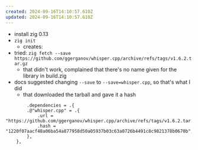 ```yaml
---
created: 2024-09-16T14:10:57.610Z
updated: 2024-09-16T14:10:57.610Z
---
```

- install zig 0.13
- `zig init`
	- creates: 
- tried: `zig fetch --save https://github.com/ggerganov/whisper.cpp/archive/refs/tags/v1.6.2.tar.gz`
	- that didn't work, complained that there's no name given for the library in build.zig
- docs suggested changing `--save` to `--save=whisper.cpp`, so that's what I did
	- that downloaded the tarball and gave it a hash
```
	    .dependencies = .{
        .@"whisper.cpp" = .{
            .url = "https://github.com/ggerganov/whisper.cpp/archive/refs/tags/v1.6.2.tar.gz",
            .hash = "1220f07aacf48a06ba54a877958d50a05937b03c63a0726b4491c8c9821378b0670b",
        },
    },
```